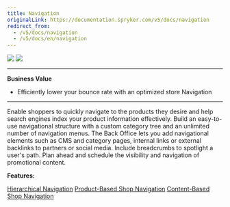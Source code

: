 ```yaml
---
title: Navigation
originalLink: https://documentation.spryker.com/v5/docs/navigation
redirect_from:
  - /v5/docs/navigation
  - /v5/docs/en/navigation
---
```


<div class='feature-text'>
    <div class='feature-images'>
    <img class="light-mode" src="https://spryker.s3.eu-central-1.amazonaws.com/docs/Document+360/Capabilities+icons/light/navigation.svg"/>
    <img class="dark-mode" src="https://spryker.s3.eu-central-1.amazonaws.com/docs/Document+360/Capabilities+icons/dark/navigation.svg"/>
    </div>
    <div class="feature-text-wrap">

***
**Business Value**
*  Efficiently lower your bounce rate with an optimized store Navigation
***
        
Enable shoppers to quickly navigate to the products they desire and help search engines index your product information effectively. Build an easy-to-use navigational structure with a custom category tree and an unlimited number of navigation menus. The Back Office lets you add navigational elements such as CMS and category pages, internal links or external backlinks to partners or social media. Include breadcrumbs to spotlight a user's path. Plan ahead and schedule the visibility and navigation of promotional content.
</div>
</div>

**Features:**
<div>
<a class="feature-link" href="https://documentation.spryker.com/docs/en/hierarchical-navigation">Hierarchical Navigation</a>    
<a class="feature-link" href="https://documentation.spryker.com/docs/en/product-based-shop-navigation">Product-Based Shop Navigation</a>
<a class="feature-link" href="https://documentation.spryker.com/docs/en/content-based-shop-navigation">Content-Based Shop Navigation</a>
</div>
